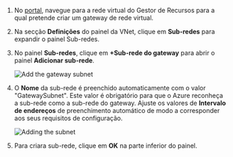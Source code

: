 1. No [portal](http://portal.azure.com), navegue para a rede virtual do Gestor de Recursos para a qual pretende criar um gateway de rede virtual.
2. Na secção **Definições** do painel da VNet, clique em **Sub-redes** para expandir o painel Sub-redes.
3. No painel **Sub-redes**, clique em **+Sub-rede do gateway** para abrir o painel **Adicionar sub-rede**. 
   
    ![Add the gateway subnet](./media/vpn-gateway-add-gwsubnet-rm-portal-include/addgwsubnet.png "Add the gateway subnet")
4. O **Nome** da sub-rede é preenchido automaticamente com o valor "GatewaySubnet". Este valor é obrigatório para que o Azure reconheça a sub-rede como a sub-rede do gateway. Ajuste os valores de **Intervalo de endereços** de preenchimento automático de modo a corresponder aos seus requisitos de configuração.

    ![Adding the subnet](./media/vpn-gateway-add-gwsubnet-rm-portal-include/addsubnetgw.png "Adding the subnet")
5. Para criara sub-rede, clique em **OK** na parte inferior do painel.


